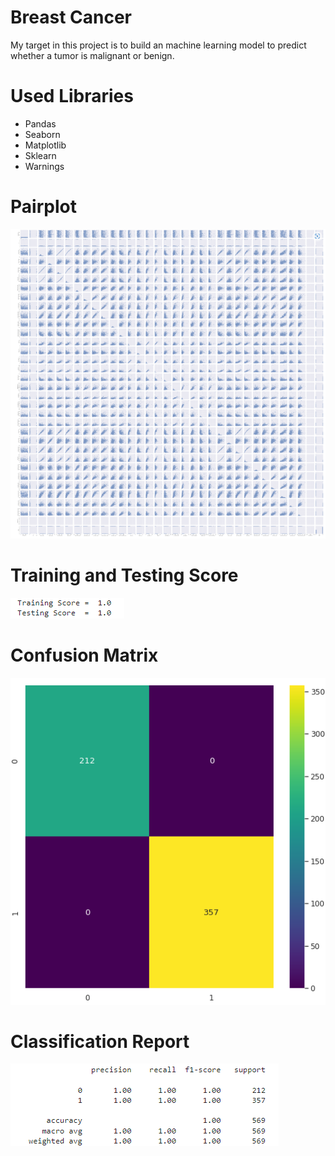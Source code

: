 # Breast Cancer
My target in this project is to build an machine learning model to predict whether a tumor is malignant or benign.
# Used Libraries
- Pandas
- Seaborn
- Matplotlib
- Sklearn
- Warnings
# Pairplot
<img src="Images/pairplot.png" alt="Pairplot">

# Training and Testing Score
<img src="Images/scores.png" alt="The Scores">

# Confusion Matrix
<img src="Images/conf_mat.png" alt="Confusion Matrix">

# Classification Report
<img src="Images/class_rep.png" alt="Classification Report">
